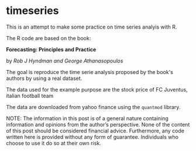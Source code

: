 # timeseries
This is an attempt to make some practice on time series analyis with R. 

The R code are based on the book: 

**Forecasting: Principles and Practice**

by *Rob J Hyndman and George Athanasopoulos*

The goal is reproduce the time serie analysis proposed by the book's authors by using a real dataset.

The data used for the example purpose are the stock price of FC Juventus, italian football team


The data are downloaded from yahoo finance using the `quantmod` library.

NOTE: The information in this post is of a general nature containing information and opinions from the author’s perspective. None of the content of this post should be considered financial advice. Furthermore, any code written here is provided without any form of guarantee. Individuals who choose to use it do so at their own risk.


